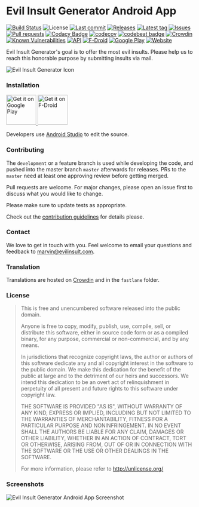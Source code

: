 # Evil Insult Generator Android App
[![Build Status](https://www.travis-ci.com/EvilInsultGenerator/android-app.svg?branch=master)](https://app.travis-ci.com/EvilInsultGenerator/android-app)
![License](https://img.shields.io/github/license/EvilInsultGenerator/android-app.svg)
[![Last commit](https://img.shields.io/github/last-commit/EvilInsultGenerator/android-app.svg?style=flat)](https://github.com/EvilInsultGenerator/android-app/commits)
[![Releases](https://img.shields.io/github/downloads/EvilInsultGenerator/android-app/total.svg?style=flat)](https://github.com/EvilInsultGenerator/android-app/releases)
[![Latest tag](https://img.shields.io/github/tag/EvilInsultGenerator/android-app.svg?style=flat)](https://github.com/EvilInsultGenerator/android-app/tags)
[![Issues](https://img.shields.io/github/issues/EvilInsultGenerator/android-app.svg?style=flat)](https://github.com/EvilInsultGenerator/android-app/issues)
[![Pull requests](https://img.shields.io/github/issues-pr/EvilInsultGenerator/android-app.svg?style=flat)](https://github.com/EvilInsultGenerator/android-app/pulls)
[![Codacy Badge](https://app.codacy.com/project/badge/Grade/9f8809cd694c4d609d9c13592f5fb090)](https://www.codacy.com/gh/EvilInsultGenerator/android-app/dashboard?utm_source=github.com&amp;utm_medium=referral&amp;utm_content=EvilInsultGenerator/android-app&amp;utm_campaign=Badge_Grade)
[![codecov](https://codecov.io/gh/EvilInsultGenerator/android-app/branch/master/graph/badge.svg)](https://codecov.io/gh/EvilInsultGenerator/android-app)
[![codebeat badge](https://codebeat.co/badges/3bd8e967-a081-4045-b363-6991220a2afe)](https://codebeat.co/projects/github-com-evilinsultgenerator-android-app-master)
[![Crowdin](https://badges.crowdin.net/evil-insult-generator-android/localized.svg)](https://crowdin.com/project/evil-insult-generator-android)
[![Known Vulnerabilities](https://snyk.io/test/github/EvilInsultGenerator/android-app/badge.svg?targetFile=app/build.gradle)](https://snyk.io/test/github/EvilInsultGenerator/android-app?targetFile=app/build.gradle)
[![API](https://img.shields.io/badge/API-21%2B-brightgreen.svg?style=flat)](https://android-arsenal.com/api?level=21)
[![F-Droid](https://img.shields.io/f-droid/v/com.evilinsult.svg)](https://f-droid.org/app/com.evilinsult)
[![Google Play](https://badgen.net/badge/icon/googleplay?icon=googleplay&label)](https://play.google.com/store/apps/details?id=com.evilinsult)
[![Website](https://img.shields.io/website-up-down-green-red/https/shields.io.svg)](https://evilinsult.com)

Evil Insult Generator's goal is to offer the most evil insults. Please help us to reach this honorable purpose by submitting insults
via mail.

![Evil Insult Generator Icon](https://cloud.githubusercontent.com/assets/22981912/19600664/5521d010-97a6-11e6-9f67-fec931b199d7.png)

### Installation

<p align="left">
<a href="https://play.google.com/store/apps/details?id=com.evilinsult">
    <img alt="Get it on Google Play"
        height="80"
        src="https://play.google.com/intl/en_us/badges/images/generic/en_badge_web_generic.png" />
</a>  
<a href="https://f-droid.org/app/com.evilinsult">
    <img alt="Get it on F-Droid"
        height="80"
        src="https://f-droid.org/badge/get-it-on.png" />
        </a>
</p>

Developers use [Android Studio](https://developer.android.com/studio/) to edit the source. 

### Contributing

The `development` or a feature branch is used while developing the code, and pushed into the master branch `master` afterwards for releases. PRs to the `master` need at least one approving review before getting merged.

Pull requests are welcome. For major changes, please open an issue first to discuss what you would like to change.

Please make sure to update tests as appropriate.

Check out the [contribution guidelines](https://github.com/EvilInsultGenerator/android-app/tree/master/.github/CONTRIBUTING.md) for details please.

### Contact

We love to get in touch with you. Feel welcome to email your questions and feedback to [marvin@evilinsult.com](mailto:marvin@evilinsult.com).

### Translation

Translations are hosted on [Crowdin](https://crowdin.com/project/evil-insult-generator-android) and in the ```fastlane``` folder.

### License
> This is free and unencumbered software released into the public domain.
> 
> Anyone is free to copy, modify, publish, use, compile, sell, or
> distribute this software, either in source code form or as a compiled
> binary, for any purpose, commercial or non-commercial, and by any
> means.
> 
> In jurisdictions that recognize copyright laws, the author or authors
> of this software dedicate any and all copyright interest in the
> software to the public domain. We make this dedication for the benefit
> of the public at large and to the detriment of our heirs and
> successors. We intend this dedication to be an overt act of
> relinquishment in perpetuity of all present and future rights to this
> software under copyright law.
> 
> THE SOFTWARE IS PROVIDED "AS IS", WITHOUT WARRANTY OF ANY KIND,
> EXPRESS OR IMPLIED, INCLUDING BUT NOT LIMITED TO THE WARRANTIES OF
> MERCHANTABILITY, FITNESS FOR A PARTICULAR PURPOSE AND NONINFRINGEMENT.
> IN NO EVENT SHALL THE AUTHORS BE LIABLE FOR ANY CLAIM, DAMAGES OR
> OTHER LIABILITY, WHETHER IN AN ACTION OF CONTRACT, TORT OR OTHERWISE,
> ARISING FROM, OUT OF OR IN CONNECTION WITH THE SOFTWARE OR THE USE OR
> OTHER DEALINGS IN THE SOFTWARE.
> 
> For more information, please refer to <http://unlicense.org/>

### Screenshots

![Evil Insult Generator Android App Screenshot](https://raw.githubusercontent.com/EvilInsultGenerator/android-app/master/fastlane/metadata/android/en-US/images/phoneScreenshots/1.jpg)

